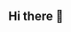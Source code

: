 ## Hi there 👋

<!--
**brenda909/brenda909** is
estou estudando no Alura
Estou me desenvolvendo na linguagem JavaScript
Utilizo esse espaço para minha organização e compartilhamento dos meu projetos desenvolvidos

Você pode entrar em contato comigo 📫
00001122287069sp@al.educacao.sp.gov.br
![](https://www.domestika.org/es/projects/245321-corre-gifs-animados)
